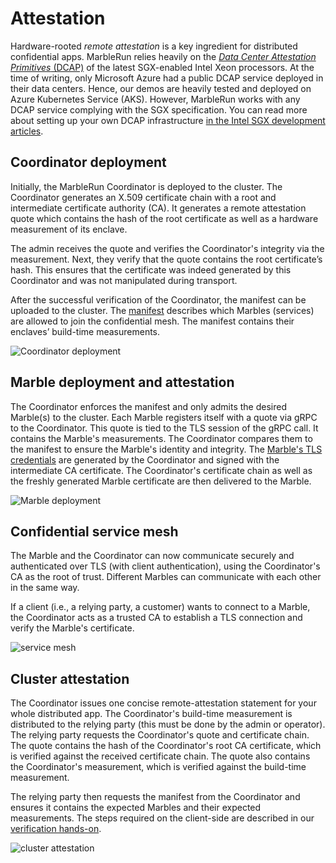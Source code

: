 # Attestation

Hardware-rooted *remote attestation* is a key ingredient for distributed confidential apps. MarbleRun relies heavily on the [*Data Center Attestation Primitives* (DCAP)](https://download.01.org/intel-sgx/sgx-dcap/1.9/linux/docs/Intel_SGX_DCAP_ECDSA_Orientation.pdf) of the latest SGX-enabled Intel Xeon processors.
At the time of writing, only Microsoft Azure had a public DCAP service deployed in their data centers. Hence, our demos are heavily tested and deployed on Azure Kubernetes Service (AKS).
However, MarbleRun works with any DCAP service complying with the SGX specification. You can read more about setting up your own DCAP infrastructure [in the Intel SGX development articles](https://software.intel.com/content/www/us/en/develop/articles/intel-software-guard-extensions-data-center-attestation-primitives-quick-install-guide.html).

## Coordinator deployment

Initially, the MarbleRun Coordinator is deployed to the cluster.
The Coordinator generates an X.509 certificate chain with a root and intermediate certificate authority (CA).
It generates a remote attestation quote which contains the hash of the root certificate as well as a hardware measurement of its enclave.

The admin receives the quote and verifies the Coordinator's integrity via the measurement. Next, they verify that the quote contains the root certificate’s hash. This ensures that the certificate was indeed generated by this Coordinator and was not manipulated during transport.

After the successful verification of the Coordinator, the manifest can be uploaded to the cluster.
The [manifest](content/workflows/define-manifest.md) describes which Marbles (services) are allowed to join the confidential mesh. The manifest contains their enclaves’ build-time measurements.

![Coordinator deployment](_media/coordinator_deployment.svg)

## Marble deployment and attestation

The Coordinator enforces the manifest and only admits the desired Marble(s) to the cluster.
Each Marble registers itself with a quote via gRPC to the Coordinator. This quote is tied to the TLS session of the gRPC call. It contains the Marble's measurements. The Coordinator compares them to the manifest to ensure the Marble's identity and integrity.
The [Marble's TLS credentials](content/features/secrets-management.md) are generated by the Coordinator and signed with the intermediate CA certificate.
The Coordinator's certificate chain as well as the freshly generated Marble certificate are then delivered to the Marble.

![Marble deployment](_media/marble_deployment.svg)

## Confidential service mesh

The Marble and the Coordinator can now communicate securely and authenticated over TLS (with client authentication), using the Coordinator's CA as the root of trust.
Different Marbles can communicate with each other in the same way.

If a client (i.e., a relying party, a customer) wants to connect to a Marble, the Coordinator acts as a trusted CA to establish a TLS connection and verify the Marble's certificate.

![service mesh](_media/service_mesh.svg)

## Cluster attestation

The Coordinator issues one concise remote-attestation statement for your whole distributed app.
The Coordinator's build-time measurement is distributed to the relying party (this must be done by the admin or operator).
The relying party requests the Coordinator's quote and certificate chain.
The quote contains the hash of the Coordinator's root CA certificate, which is verified against the received certificate chain.
The quote also contains the Coordinator's measurement, which is verified against the build-time measurement.

The relying party then requests the manifest from the Coordinator and ensures it contains the expected Marbles and their expected measurements.
The steps required on the client-side are described in our [verification hands-on](content/workflows/verification.md).

![cluster attestation](_media/verify_cluster.svg)
